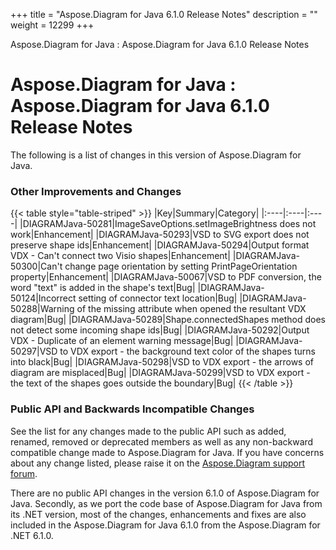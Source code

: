+++
title = "Aspose.Diagram for Java 6.1.0 Release Notes" 
description = "" 
weight = 12299 
+++

Aspose.Diagram for Java : Aspose.Diagram for Java 6.1.0 Release Notes  

# Aspose.Diagram for Java : Aspose.Diagram for Java 6.1.0 Release Notes


The following is a list of changes in this version of Aspose.Diagram for Java.

### Other Improvements and Changes

{{< table style="table-striped" >}}
|Key|Summary|Category|
|:----|:----|:----|
|DIAGRAMJava-50281|ImageSaveOptions.setImageBrightness does not work|Enhancement|
|DIAGRAMJava-50293|VSD to SVG export does not preserve shape ids|Enhancement|
|DIAGRAMJava-50294|Output format VDX - Can't connect two Visio shapes|Enhancement|
|DIAGRAMJava-50300|Can't change page orientation by setting PrintPageOrientation property|Enhancement|
|DIAGRAMJava-50067|VSD to PDF conversion, the word "text" is added in the shape's text|Bug|
|DIAGRAMJava-50124|Incorrect setting of connector text location|Bug|
|DIAGRAMJava-50288|Warning of the missing attribute when opened the resultant VDX diagram|Bug|
|DIAGRAMJava-50289|Shape.connectedShapes method does not detect some incoming shape ids|Bug|
|DIAGRAMJava-50292|Output VDX - Duplicate of an element warning message|Bug|
|DIAGRAMJava-50297|VSD to VDX export - the background text color of the shapes turns into black|Bug|
|DIAGRAMJava-50298|VSD to VDX export - the arrows of diagram are misplaced|Bug|
|DIAGRAMJava-50299|VSD to VDX export - the text of the shapes goes outside the boundary|Bug|
{{< /table >}}

### Public API and Backwards Incompatible Changes

See the list for any changes made to the public API such as added, renamed, removed or deprecated members as well as any non-backward compatible change made to Aspose.Diagram for Java. If you have concerns about any change listed, please raise it on the [Aspose.Diagram support forum](http://www.aspose.com/community/forums/aspose.diagram-product-family/489/showforum.aspx).

There are no public API changes in the version 6.1.0 of Aspose.Diagram for Java. Secondly, as we port the code base of Aspose.Diagram for Java from its .NET version, most of the changes, enhancements and fixes are also included in the Aspose.Diagram for Java 6.1.0 from the Aspose.Diagram for .NET 6.1.0.

